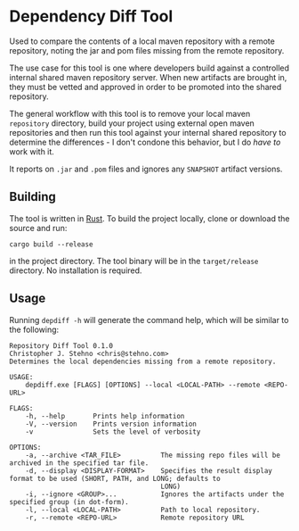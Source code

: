 # Dependency Diff Tool

Used to compare the contents of a local maven repository with a remote repository, noting the jar and pom files missing
from the remote repository.

The use case for this tool is one where developers build against a controlled internal shared maven repository server. 
When new artifacts are brought in, they must be vetted and approved in order to be promoted into the shared repository.

The general workflow with this tool is to remove your local maven `repository` directory, build your project using external
open maven repositories and then run this tool against your internal shared repository to determine the differences - I don't
condone this behavior, but I do _have to_ work with it.

It reports on `.jar` and `.pom` files and ignores any `SNAPSHOT` artifact versions.

## Building

The tool is written in [Rust](https://www.rust-lang.org/). To build the project locally, clone or download the source and run:

    cargo build --release

in the project directory. The tool binary will be in the `target/release` directory. No installation is required.

## Usage

Running `depdiff -h` will generate the command help, which will be similar to the following:

```
Repository Diff Tool 0.1.0
Christopher J. Stehno <chris@stehno.com>
Determines the local dependencies missing from a remote repository.

USAGE:
    depdiff.exe [FLAGS] [OPTIONS] --local <LOCAL-PATH> --remote <REPO-URL>

FLAGS:
    -h, --help       Prints help information
    -V, --version    Prints version information
    -v               Sets the level of verbosity

OPTIONS:
    -a, --archive <TAR_FILE>          The missing repo files will be archived in the specified tar file.
    -d, --display <DISPLAY-FORMAT>    Specifies the result display format to be used (SHORT, PATH, and LONG; defaults to
                                      LONG)
    -i, --ignore <GROUP>...           Ignores the artifacts under the specified group (in dot-form).
    -l, --local <LOCAL-PATH>          Path to local repository.
    -r, --remote <REPO-URL>           Remote repository URL
```